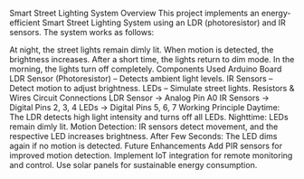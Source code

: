 Smart Street Lighting System
Overview
This project implements an energy-efficient Smart Street Lighting System using an LDR (photoresistor) and IR sensors. The system works as follows:

At night, the street lights remain dimly lit.
When motion is detected, the brightness increases.
After a short time, the lights return to dim mode.
In the morning, the lights turn off completely.
Components Used
Arduino Board
LDR Sensor (Photoresistor) – Detects ambient light levels.
IR Sensors – Detect motion to adjust brightness.
LEDs – Simulate street lights.
Resistors & Wires
Circuit Connections
LDR Sensor → Analog Pin A0
IR Sensors → Digital Pins 2, 3, 4
LEDs → Digital Pins 5, 6, 7
Working Principle
Daytime: The LDR detects high light intensity and turns off all LEDs.
Nighttime: LEDs remain dimly lit.
Motion Detection: IR sensors detect movement, and the respective LED increases brightness.
After Few Seconds: The LED dims again if no motion is detected.
Future Enhancements
Add PIR sensors for improved motion detection.
Implement IoT integration for remote monitoring and control.
Use solar panels for sustainable energy consumption.


